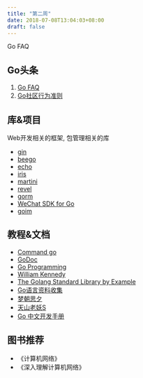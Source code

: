 ```yaml
---
title: "第二周"
date: 2018-07-08T13:04:03+08:00
draft: false
---
```


Go FAQ
<!--more-->

## Go头条
1. [Go FAQ](https://golang.org/doc/faq#What_is_the_purpose_of_the_project)
2. [Go社区行为准则](https://golang.org/conduct)

## 库&项目
Web开发相关的框架, 包管理相关的库

- [gin](https://github.com/gin-gonic/gin)
- [beego](https://github.com/astaxie/beego)
- [echo](https://github.com/labstack/echo)
- [iris](https://github.com/kataras/iris)
- [martini](https://github.com/go-martini/martini)
- [revel](https://github.com/revel/revel)
- [gorm](https://github.com/jinzhu/gorm)
- [WeChat SDK for Go](https://github.com/silenceper/wechat)
- [goim](https://github.com/Terry-Mao/goim)

## 教程&文档
- [Command go](https://golang.org/cmd/go/)
- [GoDoc](https://godoc.org/)
- [Go Programming](https://changelog.com/podcast/100)
- [William Kennedy](https://www.ardanlabs.com/blog/)
- [The Golang Standard Library by Example](https://books.studygolang.com/The-Golang-Standard-Library-by-Example/)
- [Go语言资料收集](https://github.com/wonderfo/wonderfogo/wiki)
- [梦朝思夕](http://blog.51cto.com/qiangmzsx)
- [天山老妖S](http://blog.51cto.com/9291927)
- [	Go 中文开发手册](https://cloud.tencent.com/developer/doc/1101)

## 图书推荐
- 《计算机网络》
- 《深入理解计算机网络》
